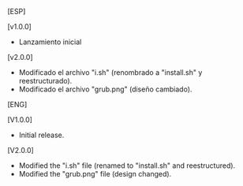 [ESP]

[v1.0.0]
* Lanzamiento inicial

[v2.0.0]
* Modificado el archivo "i.sh" (renombrado a "install.sh" y reestructurado).
* Modificado el archivo "grub.png" (diseño cambiado).

[ENG]

[V1.0.0]
* Initial release.

[V2.0.0]
* Modified the "i.sh" file (renamed to "install.sh" and reestructured).
* Modified the "grub.png" file (design changed).
